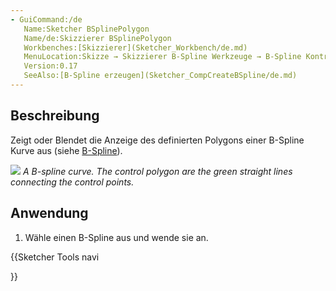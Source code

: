 ```yaml
---
- GuiCommand:/de
   Name:Sketcher BSplinePolygon
   Name/de:Skizzierer BSplinePolygon
   Workbenches:[Skizzierer](Sketcher_Workbench/de.md)
   MenuLocation:Skizze → Skizzierer B-Spline Werkzeuge → B-Spline Kontrollpolygon ein-/ausblenden
   Version:0.17
   SeeAlso:[B-Spline erzeugen](Sketcher_CompCreateBSpline/de.md) 
---
```



</div>

## Beschreibung


<div class="mw-translate-fuzzy">

Zeigt oder Blendet die Anzeige des definierten Polygons einer B-Spline Kurve aus (siehe [B-Spline](https://en.wikipedia.org/wiki/B-spline)).


</div>

![](images/Sketcher_B-spline_example01.png ) *A B-spline curve. The control polygon are the green straight lines connecting the control points.*

## Anwendung


<div class="mw-translate-fuzzy">

1.  Wähle einen B-Spline aus und wende sie an.


</div>


<div class="mw-translate-fuzzy">





</div>


{{Sketcher Tools navi

}} 
